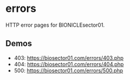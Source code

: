 # errors
HTTP error pages for BIONICLEsector01.

## Demos
* 403: https://biosector01.com/errors/403.php
* 404: https://biosector01.com/errors/404.php
* 500: https://biosector01.com/errors/500.php

